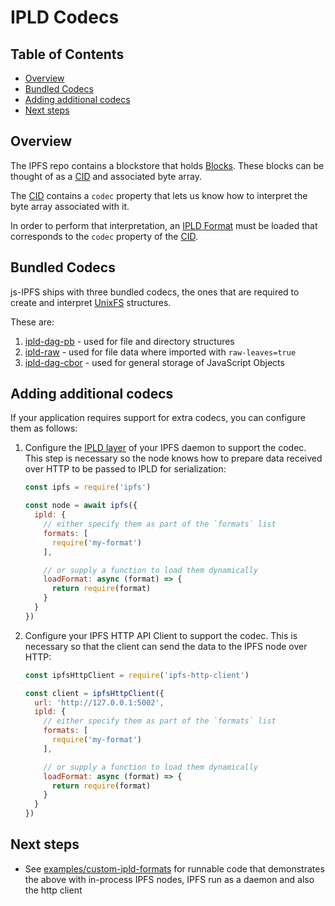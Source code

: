 # IPLD Codecs <!-- omit in toc -->

## Table of Contents <!-- omit in toc -->

- [Overview](#overview)
- [Bundled Codecs](#bundled-codecs)
- [Adding additional codecs](#adding-additional-codecs)
- [Next steps](#next-steps)

## Overview

The IPFS repo contains a blockstore that holds [Blocks](https://github.com/ipld/js-ipld-block). These blocks can be thought of as a [CID][] and associated byte array.

The [CID][] contains a `codec` property that lets us know how to interpret the byte array associated with it.

In order to perform that interpretation, an [IPLD Format][] must be loaded that corresponds to the `codec` property of the [CID][].

## Bundled Codecs

js-IPFS ships with three bundled codecs, the ones that are required to create and interpret [UnixFS][] structures.

These are:

1. [ipld-dag-pb](https://github.com/ipld/js-ipld-dag-pb) - used for file and directory structures
2. [ipld-raw](https://github.com/ipld/js-ipld-raw) - used for file data where imported with `raw-leaves=true`
3. [ipld-dag-cbor](https://github.com/ipld/js-ipld-dag-cbor) - used for general storage of JavaScript Objects

## Adding additional codecs

If your application requires support for extra codecs, you can configure them as follows:

1. Configure the [IPLD layer](https://github.com/ipfs/js-ipfs/blob/master/packages/ipfs/docs/MODULE.md#optionsipld) of your IPFS daemon to support the codec. This step is necessary so the node knows how to prepare data received over HTTP to be passed to IPLD for serialization:
    ```javascript
    const ipfs = require('ipfs')

    const node = await ipfs({
      ipld: {
        // either specify them as part of the `formats` list
        formats: [
          require('my-format')
        ],

        // or supply a function to load them dynamically
        loadFormat: async (format) => {
          return require(format)
        }
      }
    })
2. Configure your IPFS HTTP API Client to support the codec. This is necessary so that the client can send the data to the IPFS node over HTTP:
    ```javascript
    const ipfsHttpClient = require('ipfs-http-client')

    const client = ipfsHttpClient({
      url: 'http://127.0.0.1:5002',
      ipld: {
        // either specify them as part of the `formats` list
        formats: [
          require('my-format')
        ],

        // or supply a function to load them dynamically
        loadFormat: async (format) => {
          return require(format)
        }
      }
    })
    ```

## Next steps

* See [examples/custom-ipld-formats](https://github.com/ipfs/js-ipfs/tree/master/examples/custom-ipld-formats) for runnable code that demonstrates the above with in-process IPFS nodes, IPFS run as a daemon and also the http client

[cid]: https://www.npmjs.com/package/cids
[ipld format]: https://github.com/ipld/interface-ipld-format
[unixfs]: https://github.com/ipfs/specs/blob/master/UNIXFS.md
